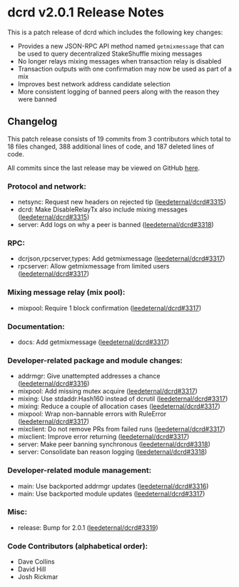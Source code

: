 # dcrd v2.0.1 Release Notes

This is a patch release of dcrd which includes the following key changes:

* Provides a new JSON-RPC API method named `getmixmessage` that can be used to
  query decentralized StakeShuffle mixing messages
* No longer relays mixing messages when transaction relay is disabled
* Transaction outputs with one confirmation may now be used as part of a mix
* Improves best network address candidate selection
* More consistent logging of banned peers along with the reason they were banned

## Changelog

This patch release consists of 19 commits from 3 contributors which total to 18
files changed, 388 additional lines of code, and 187 deleted lines of code.

All commits since the last release may be viewed on GitHub
[here](https://github.com/leedeternal/dcrd/compare/release-v2.0.0...release-v2.0.1).

### Protocol and network:

- netsync: Request new headers on rejected tip ([leedeternal/dcrd#3315](https://github.com/leedeternal/dcrd/pull/3315))
- dcrd: Make DisableRelayTx also include mixing messages ([leedeternal/dcrd#3315](https://github.com/leedeternal/dcrd/pull/3315))
- server: Add logs on why a peer is banned ([leedeternal/dcrd#3318](https://github.com/leedeternal/dcrd/pull/3318))

### RPC:

- dcrjson,rpcserver,types: Add getmixmessage ([leedeternal/dcrd#3317](https://github.com/leedeternal/dcrd/pull/3317))
- rpcserver: Allow getmixmessage from limited users ([leedeternal/dcrd#3317](https://github.com/leedeternal/dcrd/pull/3317))

### Mixing message relay (mix pool):

- mixpool: Require 1 block confirmation ([leedeternal/dcrd#3317](https://github.com/leedeternal/dcrd/pull/3317))

### Documentation:

- docs: Add getmixmessage ([leedeternal/dcrd#3317](https://github.com/leedeternal/dcrd/pull/3317))

### Developer-related package and module changes:

- addrmgr: Give unattempted addresses a chance ([leedeternal/dcrd#3316](https://github.com/leedeternal/dcrd/pull/3316))
- mixpool: Add missing mutex acquire ([leedeternal/dcrd#3317](https://github.com/leedeternal/dcrd/pull/3317))
- mixing: Use stdaddr.Hash160 instead of dcrutil ([leedeternal/dcrd#3317](https://github.com/leedeternal/dcrd/pull/3317))
- mixing: Reduce a couple of allocation cases ([leedeternal/dcrd#3317](https://github.com/leedeternal/dcrd/pull/3317))
- mixpool: Wrap non-bannable errors with RuleError ([leedeternal/dcrd#3317](https://github.com/leedeternal/dcrd/pull/3317))
- mixclient: Do not remove PRs from failed runs ([leedeternal/dcrd#3317](https://github.com/leedeternal/dcrd/pull/3317))
- mixclient: Improve error returning ([leedeternal/dcrd#3317](https://github.com/leedeternal/dcrd/pull/3317))
- server: Make peer banning synchronous ([leedeternal/dcrd#3318](https://github.com/leedeternal/dcrd/pull/3318))
- server: Consolidate ban reason logging ([leedeternal/dcrd#3318](https://github.com/leedeternal/dcrd/pull/3318))

### Developer-related module management:

- main: Use backported addrmgr updates ([leedeternal/dcrd#3316](https://github.com/leedeternal/dcrd/pull/3316))
- main: Use backported module updates ([leedeternal/dcrd#3317](https://github.com/leedeternal/dcrd/pull/3317))

### Misc:

- release: Bump for 2.0.1 ([leedeternal/dcrd#3319](https://github.com/leedeternal/dcrd/pull/3319))

### Code Contributors (alphabetical order):

- Dave Collins
- David Hill
- Josh Rickmar
